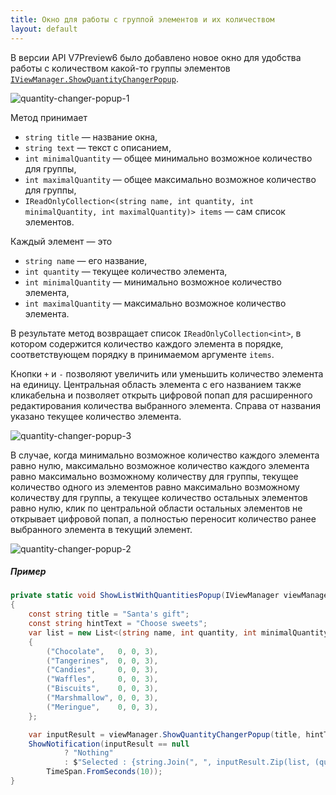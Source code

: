 ```yaml
---
title: Окно для работы с группой элементов и их количеством
layout: default
---
```


В версии API V7Preview6 было добавлено новое окно для удобства работы с количеством какой-то группы элементов
[`IViewManager.ShowQuantityChangerPopup`](https://iiko.github.io/front.api.sdk/v7/html/M_Resto_Front_Api_UI_IViewManager_ShowQuantityChangerPopup.htm).

![quantity-changer-popup-1](../../../img/viewmanager/quantity-changer-popup-1.PNG)

Метод принимает

- `string title` — название окна,
- `string text` — текст с описанием,
- `int minimalQuantity` — общее минимально возможное количество для группы,
- `int maximalQuantity` — общее максимально возможное количество для группы,
- `IReadOnlyCollection<(string name, int quantity, int minimalQuantity, int maximalQuantity)> items` — сам список элементов.

Каждый элемент — это

- `string name` — его название,
- `int quantity` — текущее количество элемента,
- `int minimalQuantity` — минимально возможное количество элемента,
- `int maximalQuantity` — максимально возможное количество элемента.

В результате метод возвращает список `IReadOnlyCollection<int>`, в котором содержится количество каждого элемента в порядке, соответствующем порядку в принимаемом аргументе `items`.

Кнопки `+` и `-` позволяют увеличить или уменьшить количество элемента на единицу.
Центральная область элемента с его названием также кликабельна и позволяет открыть цифровой попап для расширенного редактирования количества выбранного элемента.
Справа от названия указано текущее количество элемента.

![quantity-changer-popup-3](../../../img/viewmanager/quantity-changer-popup-3.PNG)

В случае, когда минимально возможное количество каждого элемента равно нулю,
максимально возможное количество каждого элемента равно максимально возможному количеству для группы,
текущее количество одного из элементов равно максимально возможному количеству для группы,
а текущее количество остальных элементов равно нулю,
клик по центральной области остальных элементов не открывает цифровой попап,
а полностью переносит количество ранее выбранного элемента в текущий элемент.

![quantity-changer-popup-2](../../../img/viewmanager/quantity-changer-popup-2.PNG)

##### Пример

```cs
private static void ShowListWithQuantitiesPopup(IViewManager viewManager)
{
    const string title = "Santa's gift";
    const string hintText = "Choose sweets";
    var list = new List<(string name, int quantity, int minimalQuantity, int maximalQuantity)>
    {
        ("Chocolate",   0, 0, 3),
        ("Tangerines",  0, 0, 3),
        ("Candies",     0, 0, 3),
        ("Waffles",     0, 0, 3),
        ("Biscuits",    0, 0, 3),
        ("Marshmallow", 0, 0, 3),
        ("Meringue",    0, 0, 3),
    };

    var inputResult = viewManager.ShowQuantityChangerPopup(title, hintText, 3, 3, list);
    ShowNotification(inputResult == null
            ? "Nothing"
            : $"Selected : {string.Join(", ", inputResult.Zip(list, (quantity, item) => (name: item.name, quantity: quantity)).Where(i => i.quantity != 0).Select(i => $"{i.quantity} × {i.name}"))}",
        TimeSpan.FromSeconds(10));
}
```